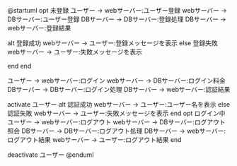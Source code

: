 @startuml
opt 未登録
ユーザー -> webサーバー:ユーザー登録
webサーバー -> DBサーバー:ユーザー登録
DBサーバー -> DBサーバー:登録処理
DBサーバー -> webサーバー:登録結果

alt 登録成功
webサーバー -> ユーザー:登録メッセージを表示
else 登録失敗
webサーバー -> ユーザー:失敗メッセージを表示

end
end


ユーザー -> webサーバー:ログイン
webサーバー -> DBサーバー:ログイン料金
DBサーバー -> DBサーバー:ログイン処理
DBサーバー -> webサーバー:認証結果

activate ユーザー
alt 認証成功
webサーバー -> ユーザー:ユーザー名を表示
else 認証失敗
webサーバー -> ユーザー:失敗メッセージを表示
end
opt ログイン中
ユーザー -> webサーバー:ログアウト
webサーバー -> DBサーバー:ログアウト照会
DBサーバー -> DBサーバー:ログアウト処理
DBサーバー -> webサーバー:ログアウト結果
webサーバー -> ユーザー:ログアウト結果
end

deactivate ユーザー
@enduml
